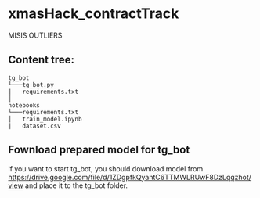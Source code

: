 # xmasHack_contractTrack
MISIS OUTLIERS


## Content tree:
```
tg_bot
└───tg_bot.py
|   requirements.txt
│
notebooks
└───requirements.txt
│   train_model.ipynb
|   dataset.csv
```
## Fownload prepared model for tg_bot
if you want to start tg_bot, you should download model from https://drive.google.com/file/d/1ZDgpfkQyantC6TTMWLRUwF8DzLqqzhot/view
and place it to the tg_bot folder.
